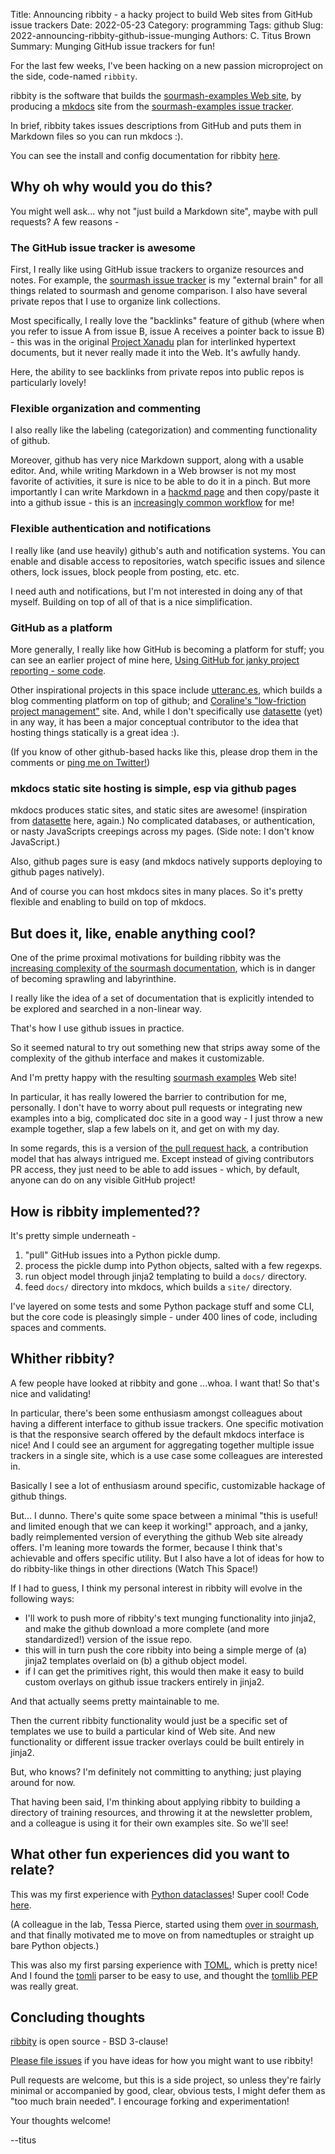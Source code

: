 Title: Announcing ribbity - a hacky project to build Web sites from GitHub issue trackers
Date: 2022-05-23
Category: programming
Tags: github
Slug: 2022-announcing-ribbity-github-issue-munging
Authors: C. Titus Brown
Summary: Munging GitHub issue trackers for fun!

For the last few weeks, I've been hacking on a new passion microproject on the side, code-named `ribbity`.

ribbity is the software that builds the [sourmash-examples Web site](https://sourmash-bio.github.io/sourmash-examples/), by producing a [mkdocs](https://www.mkdocs.org) site from the [sourmash-examples issue tracker](https://github.com/sourmash-bio/sourmash-examples/issues/).

In brief, ribbity takes issues descriptions from GitHub and puts them in Markdown files so you can run mkdocs :).

You can see the install and config documentation for ribbity [here](https://ribbity-org.github.io/ribbity-docs/).

## Why oh why would you do this?

You might well ask... why not "just build a Markdown site", maybe with pull requests? A few reasons -

### The GitHub issue tracker is awesome

First, I really like using GitHub issue trackers to organize resources and notes. For example, the [sourmash issue tracker](https://github.com/dib-lab/sourmash/issues) is my "external brain" for all things related to sourmash and genome comparison. I also have several private repos that I use to organize link collections.

Most specifically, I really love the "backlinks" feature of github (where when you refer to issue A from issue B, issue A receives a pointer back to issue B) - this was in the original [Project Xanadu](https://en.wikipedia.org/wiki/Project_Xanadu) plan for interlinked hypertext documents, but it never really made it into the Web. It's awfully handy.

Here, the ability to see backlinks from private repos into public repos is particularly lovely!

### Flexible organization and commenting

I also really like the labeling (categorization) and commenting functionality of github.

Moreover, github has very nice Markdown support, along with a usable editor. And, while writing Markdown in a Web browser is not my most favorite of activities, it sure is nice to be able to do it in a pinch. But more importantly I can write Markdown in a [hackmd page](hackmd.io/) and then copy/paste it into a github issue - this is an [increasingly common workflow](https://github.com/sourmash-bio/sourmash/issues/1968) for me!

### Flexible authentication and notifications

I really like (and use heavily) github's auth and notification systems. You can enable and disable access to repositories, watch specific issues and silence others, lock issues, block people from posting, etc. etc.

I need auth and notifications, but I'm not interested in doing any of
that myself.  Building on top of all of that is a nice simplification.

### GitHub as a platform

More generally, I really like how GitHub is becoming a platform for stuff; you can see an earlier project of mine here, [Using GitHub for janky project reporting - some code](http://ivory.idyll.org/blog/2019-github-project-reporting.html).

Other inspirational projects in this space include [utteranc.es](https://utteranc.es/), which builds a blog commenting platform on top of github; and [Coraline's "low-friction project management"](https://angeliqueweger.com/blog/2021/love-letter-to-lftm/) site. And, while I don't specifically use [datasette](https://datasette.io/) (yet) in any way, it has been a major conceptual contributor to the idea that hosting things statically is a great idea :).

(If you know of other github-based hacks like this, please drop them in the comments or [ping me on Twitter!](https://twitter.com/ctitusbrown/))

### mkdocs static site hosting is simple, esp via github pages

mkdocs produces static sites, and static sites are awesome! (inspiration from [datasette](https://datasette.io/) here, again.) No complicated databases, or authentication, or nasty JavaScripts creepings across my pages. (Side note: I don't know JavaScript.)

Also, github pages sure is easy (and mkdocs natively supports deploying to github pages natively).

And of course you can host mkdocs sites in many places. So it's pretty flexible and enabling to build on top of mkdocs.

## But does it, like, enable anything cool?

One of the prime proximal motivations for building ribbity was the [increasing complexity of the sourmash documentation](https://github.com/sourmash-bio/sourmash/issues/2054), which is in danger of becoming sprawling and labyrinthine.

I really like the idea of a set of documentation that is explicitly intended to be explored and searched in a non-linear way.

That's how I use github issues in practice.

So it seemed natural to try out something new that strips away some of the complexity of the github interface and makes it customizable.

And I'm pretty happy with the resulting [sourmash examples](https://sourmash-bio.github.io/sourmash-examples/) Web site!

In particular, it has really lowered the barrier to contribution for me, personally. I don't have to worry about pull requests or integrating new examples into a big, complicated doc site in a good way - I just throw a new example together, slap a few labels on it, and get on with my day.

In some regards, this is a version of [the pull request hack](https://felixge.de/2013/03/11/the-pull-request-hack/), a contribution model that has always intrigued me. Except instead of giving contributors PR access, they just need to be able to add issues - which, by default, anyone can do on any visible GitHub project!

## How is ribbity implemented??

It's pretty simple underneath -

1. "pull" GitHub issues into a Python pickle dump.
2. process the pickle dump into Python objects, salted with a few regexps.
3. run object model through jinja2 templating to build a `docs/` directory.
4. feed `docs/` directory into mkdocs, which builds a `site/` directory.

I've layered on some tests and some Python package stuff and some CLI, but the core code is pleasingly simple - under 400 lines of code, including spaces and comments.

## Whither ribbity?

A few people have looked at ribbity and gone ...whoa. I want that! So that's nice and validating!

In particular, there's been some enthusiasm amongst colleagues about having a different interface to github issue trackers. One specific motivation is that the responsive search offered by the default mkdocs interface is nice! And I could see an argument for aggregating together multiple issue trackers in a single site, which is a use case some colleagues are interested in.

Basically I see a lot of enthusiasm around specific, customizable hackage of github things.

But... I dunno. There's quite some space between a minimal "this is useful! and limited enough that we can keep it working!" approach, and a janky, badly reimplemented version of everything the github Web site already offers. I'm leaning more towards the former, because I think that's achievable and offers specific utility. But I also have a lot of ideas for how to do ribbity-like things in other directions (Watch This Space!)

If I had to guess, I think my personal interest in ribbity will evolve in the following ways:

* I'll work to push more of ribbity's text munging functionality into jinja2, and make the github download a more complete (and more standardized!) version of the issue repo.
* this will in turn push the core ribbity into being a simple merge of (a) jinja2 templates overlaid on (b) a github object model.
* if I can get the primitives right, this would then make it easy to build custom overlays on github issue trackers entirely in jinja2.

And that actually seems pretty maintainable to me.

Then the current ribbity functionality would just be a specific set of templates we use to build a particular kind of Web site. And new functionality or different issue tracker overlays could be built entirely in jinja2.

But, who knows? I'm definitely not committing to anything; just playing around for now.

That having been said, I'm thinking about applying ribbity to building a directory of training resources, and throwing it at the newsletter problem, and a colleague is using it for their own examples site. So we'll see!

## What other fun experiences did you want to relate?

This was my first experience with [Python dataclasses](https://docs.python.org/3/library/dataclasses.html)! Super cool! Code [here](https://github.com/ribbity-org/ribbity/blob/main/ribbity/objects.py).

(A colleague in the lab, Tessa Pierce, started using them [over in sourmash](https://sourmash.readthedocs.io/), and that finally motivated me to move on from namedtuples or straight up bare Python objects.)

This was also my first parsing experience with [TOML](https://toml.io/en/), which is pretty nice! And I found the [tomli](https://github.com/hukkin/tomli) parser to be easy to use, and thought the [tomllib PEP](https://peps.python.org/pep-0680/) was really great.

## Concluding thoughts

[ribbity](https://github.com/ribbity-org/ribbity) is open source - BSD 3-clause!

[Please file issues](https://github.com/ribbity-org/ribbity/issues) if you have ideas for how you might want to use ribbity!

Pull requests are welcome, but this is a side project, so unless they're fairly minimal or accompanied by good, clear, obvious tests, I might defer them as "too much brain needed". I encourage forking and experimentation!

Your thoughts welcome!

--titus
